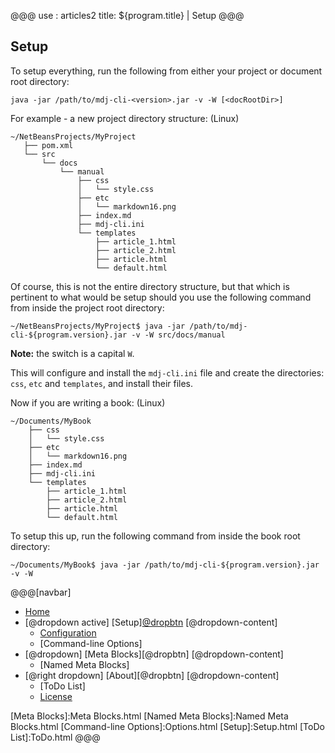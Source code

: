 @@@
use : articles2
title: ${program.title} | Setup
@@@


## Setup

To setup everything, run the following from either your project or document root
directory:

`java -jar /path/to/mdj-cli-<version>.jar -v -W [<docRootDir>]`

For example - a new project directory structure: (Linux)

~~~
~/NetBeansProjects/MyProject
   ├── pom.xml
   └── src
       └── docs
           └── manual
               ├── css
               │   └── style.css
               ├── etc
               │   └── markdown16.png
               ├── index.md
               ├── mdj-cli.ini
               └── templates
                   ├── article_1.html
                   ├── article_2.html
                   ├── article.html
                   └── default.html
~~~

Of course, this is not the entire directory structure, but that which is 
pertinent to what would be setup should you use the following command from 
inside the project root directory:

~~~
~/NetBeansProjects/MyProject$ java -jar /path/to/mdj-cli-${program.version}.jar -v -W src/docs/manual
~~~

__Note:__ the switch is a capital `W`.

This will configure and install the `mdj-cli.ini` file and create the directories:
`css`, `etc` and `templates`, and install their files.

Now if you are writing a book: (Linux)

~~~
~/Documents/MyBook
    ├── css
    │   └── style.css
    ├── etc
    │   └── markdown16.png
    ├── index.md
    ├── mdj-cli.ini
    └── templates
        ├── article_1.html
        ├── article_2.html
        ├── article.html
        └── default.html
~~~

To setup this up, run the following command from inside the book root directory:

~~~
~/Documents/MyBook$ java -jar /path/to/mdj-cli-${program.version}.jar -v -W
~~~


@@@[navbar]
- [Home]
- [@dropdown active] [Setup][@dropbtn](#)
[@dropdown-content]
    - [Configuration]
    - [Command-line Options]
- [@dropdown] [Meta Blocks][@dropbtn]
[@dropdown-content]
    - [Named Meta Blocks]
- [@right dropdown] [About][@dropbtn]
[@dropdown-content]
    - [ToDo List]
    - [License]

[About]:About.html
[Configuration]:Configuration.html
[Home]:index.html
[License]:LICENSE.html
[Meta Blocks]:Meta Blocks.html
[Named Meta Blocks]:Named Meta Blocks.html
[Command-line Options]:Options.html
[Setup]:Setup.html
[ToDo List]:ToDo.html
@@@
